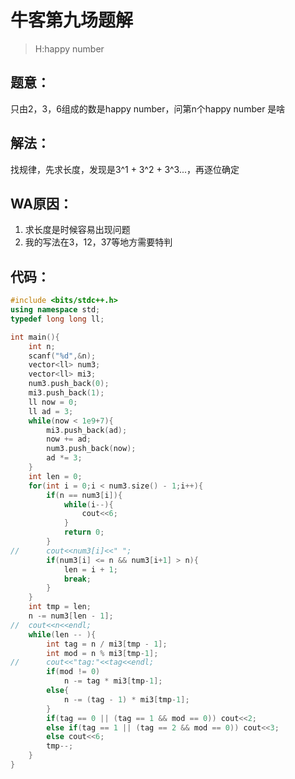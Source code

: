 # 牛客第九场题解

> H:happy number

## 题意：

只由2，3，6组成的数是happy number，问第n个happy number 是啥

## 解法：

找规律，先求长度，发现是3^1 + 3^2 + 3^3...，再逐位确定

## WA原因：

1. 求长度是时候容易出现问题
2. 我的写法在3，12，37等地方需要特判

## 代码：

```c++
#include <bits/stdc++.h>
using namespace std;
typedef long long ll;

int main(){
	int n;
	scanf("%d",&n);
	vector<ll> num3;
	vector<ll> mi3;
	num3.push_back(0);
	mi3.push_back(1);
	ll now = 0;
	ll ad = 3;
	while(now < 1e9+7){
		mi3.push_back(ad);
		now += ad;
		num3.push_back(now);
		ad *= 3;
	}
	int len = 0;
	for(int i = 0;i < num3.size() - 1;i++){
		if(n == num3[i]){
			while(i--){
				cout<<6;
			}
			return 0;
		}
//		cout<<num3[i]<<" ";
		if(num3[i] <= n && num3[i+1] > n){
			len = i + 1;
			break;
		} 
	}
	int tmp = len;
	n -= num3[len - 1];
//	cout<<n<<endl;
	while(len -- ){
		int tag = n / mi3[tmp - 1];
		int mod = n % mi3[tmp-1];
//		cout<<"tag:"<<tag<<endl;
		if(mod != 0)
			n -= tag * mi3[tmp-1];
		else{
			n -= (tag - 1) * mi3[tmp-1];
		}
		if(tag == 0 || (tag == 1 && mod == 0)) cout<<2;
		else if(tag == 1 || (tag == 2 && mod == 0)) cout<<3;
		else cout<<6;
		tmp--;
	}
}
```



